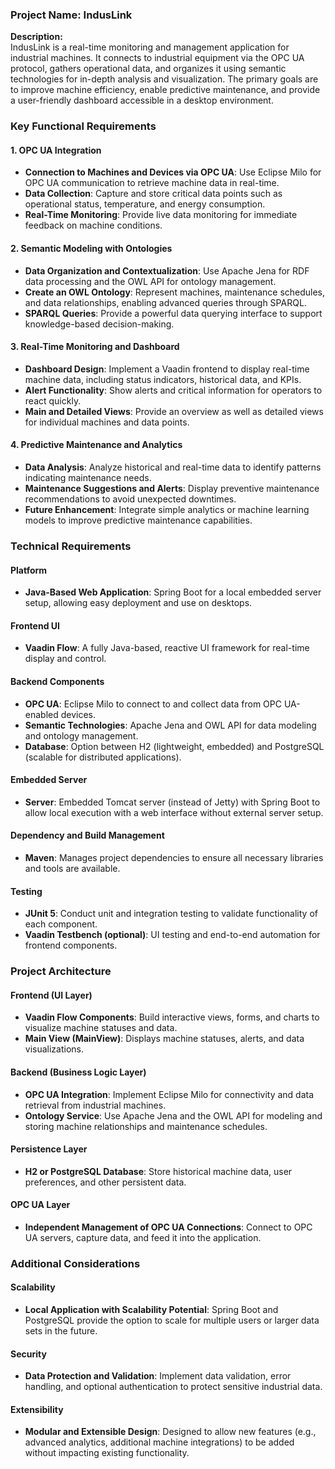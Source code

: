 ### Project Name: IndusLink
**Description:**  
IndusLink is a real-time monitoring and management application for industrial machines. It connects to industrial equipment via the OPC UA protocol, gathers operational data, and organizes it using semantic technologies for in-depth analysis and visualization. The primary goals are to improve machine efficiency, enable predictive maintenance, and provide a user-friendly dashboard accessible in a desktop environment.

### Key Functional Requirements

#### 1. OPC UA Integration
- **Connection to Machines and Devices via OPC UA**: Use Eclipse Milo for OPC UA communication to retrieve machine data in real-time.
- **Data Collection**: Capture and store critical data points such as operational status, temperature, and energy consumption.
- **Real-Time Monitoring**: Provide live data monitoring for immediate feedback on machine conditions.

#### 2. Semantic Modeling with Ontologies
- **Data Organization and Contextualization**: Use Apache Jena for RDF data processing and the OWL API for ontology management.
- **Create an OWL Ontology**: Represent machines, maintenance schedules, and data relationships, enabling advanced queries through SPARQL.
- **SPARQL Queries**: Provide a powerful data querying interface to support knowledge-based decision-making.

#### 3. Real-Time Monitoring and Dashboard
- **Dashboard Design**: Implement a Vaadin frontend to display real-time machine data, including status indicators, historical data, and KPIs.
- **Alert Functionality**: Show alerts and critical information for operators to react quickly.
- **Main and Detailed Views**: Provide an overview as well as detailed views for individual machines and data points.

#### 4. Predictive Maintenance and Analytics
- **Data Analysis**: Analyze historical and real-time data to identify patterns indicating maintenance needs.
- **Maintenance Suggestions and Alerts**: Display preventive maintenance recommendations to avoid unexpected downtimes.
- **Future Enhancement**: Integrate simple analytics or machine learning models to improve predictive maintenance capabilities.

### Technical Requirements

#### Platform
- **Java-Based Web Application**: Spring Boot for a local embedded server setup, allowing easy deployment and use on desktops.

#### Frontend UI
- **Vaadin Flow**: A fully Java-based, reactive UI framework for real-time display and control.

#### Backend Components
- **OPC UA**: Eclipse Milo to connect to and collect data from OPC UA-enabled devices.
- **Semantic Technologies**: Apache Jena and OWL API for data modeling and ontology management.
- **Database**: Option between H2 (lightweight, embedded) and PostgreSQL (scalable for distributed applications).

#### Embedded Server
- **Server**: Embedded Tomcat server (instead of Jetty) with Spring Boot to allow local execution with a web interface without external server setup.

#### Dependency and Build Management
- **Maven**: Manages project dependencies to ensure all necessary libraries and tools are available.

#### Testing
- **JUnit 5**: Conduct unit and integration testing to validate functionality of each component.
- **Vaadin Testbench (optional)**: UI testing and end-to-end automation for frontend components.

### Project Architecture

#### Frontend (UI Layer)
- **Vaadin Flow Components**: Build interactive views, forms, and charts to visualize machine statuses and data.
- **Main View (MainView)**: Displays machine statuses, alerts, and data visualizations.

#### Backend (Business Logic Layer)
- **OPC UA Integration**: Implement Eclipse Milo for connectivity and data retrieval from industrial machines.
- **Ontology Service**: Use Apache Jena and the OWL API for modeling and storing machine relationships and maintenance schedules.

#### Persistence Layer
- **H2 or PostgreSQL Database**: Store historical machine data, user preferences, and other persistent data.

#### OPC UA Layer
- **Independent Management of OPC UA Connections**: Connect to OPC UA servers, capture data, and feed it into the application.

### Additional Considerations

#### Scalability
- **Local Application with Scalability Potential**: Spring Boot and PostgreSQL provide the option to scale for multiple users or larger data sets in the future.

#### Security
- **Data Protection and Validation**: Implement data validation, error handling, and optional authentication to protect sensitive industrial data.

#### Extensibility
- **Modular and Extensible Design**: Designed to allow new features (e.g., advanced analytics, additional machine integrations) to be added without impacting existing functionality.
